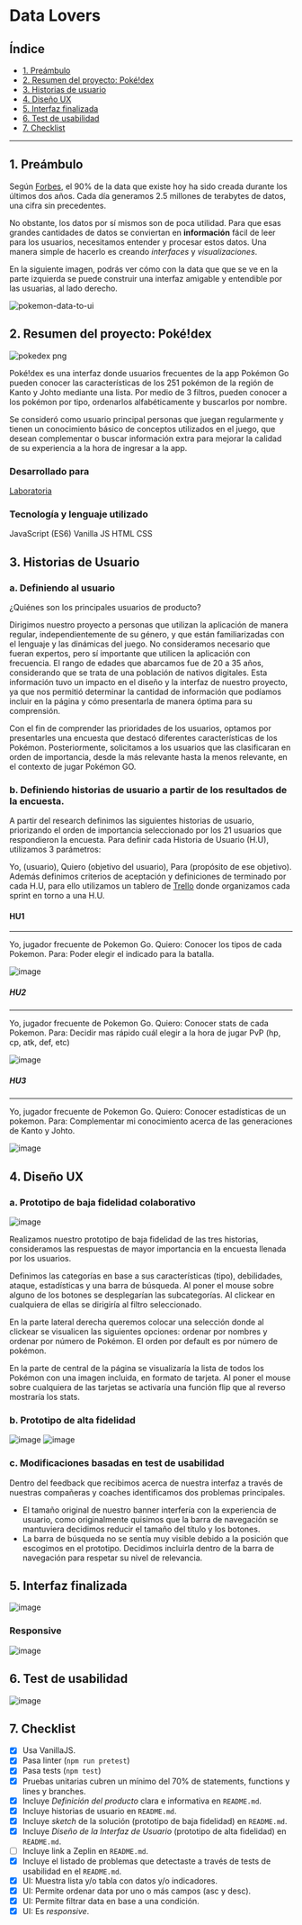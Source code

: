 # Data Lovers

## Índice

* [1. Preámbulo](#1-preámbulo)
* [2. Resumen del proyecto: Poké!dex](#2-resumen-del-proyecto-pokedex)
* [3. Historias de usuario](#3-historias-de-usuario)
* [4. Diseño UX](#4-diseño-ux)
* [5. Interfaz finalizada](#5-interfaz-finalizada)
* [6. Test de usabilidad](#6-test-de-usabilidad)
* [7. Checklist](#7-checklist)

***

## 1. Preámbulo

Según [Forbes](https://www.forbes.com/sites/bernardmarr/2018/05/21/how-much-data-do-we-create-every-day-the-mind-blowing-stats-everyone-should-read),
el 90% de la data que existe hoy ha sido creada durante los últimos dos años.
Cada día generamos 2.5 millones de terabytes de datos, una cifra sin
precedentes.

No obstante, los datos por sí mismos son de poca utilidad. Para que esas
grandes cantidades de datos se conviertan en **información** fácil de leer para
los usuarios, necesitamos entender y procesar estos datos. Una manera simple de
hacerlo es creando _interfaces_ y _visualizaciones_.

En la siguiente imagen, podrás ver cómo con la data que que se ve en la parte
izquierda se puede construir una interfaz amigable y entendible por las
usuarias, al lado derecho.

![pokemon-data-to-ui](https://user-images.githubusercontent.com/12631491/218505816-c6d11758-9de4-428f-affb-2a56ea4d68c4.png)

## 2. Resumen del proyecto: Poké!dex

![pokedex png](https://github.com/martinaemunoz/DEV007-data-lovers/assets/52142059/59800fac-db15-436d-9204-a9fa59e0c35b)

Poké!dex es una interfaz donde usuarios frecuentes de la app Pokémon Go pueden conocer las características de los 251 pokémon de la región de Kanto y Johto mediante una lista. Por medio de 3 filtros, pueden conocer a los pokémon por tipo, ordenarlos alfabéticamente y buscarlos por nombre.

Se consideró como usuario principal personas que juegan regularmente y tienen un conocimiento básico de conceptos utilizados en el juego, que desean complementar o buscar información extra para mejorar la calidad de su experiencia a la hora de ingresar a la app.

### Desarrollado para
[Laboratoria](https://www.laboratoria.la/)

### Tecnología y lenguaje utilizado
JavaScript (ES6)
Vanilla JS
HTML
CSS

## 3. Historias de Usuario

### a. Definiendo al usuario

¿Quiénes son los principales usuarios de producto?

Dirigimos nuestro proyecto a personas que utilizan la aplicación de manera regular, independientemente de su género, y que están familiarizadas con el lenguaje y las dinámicas del juego. No consideramos necesario que fueran expertos, pero sí importante que utilicen la aplicación con frecuencia. El rango de edades que abarcamos fue de 20 a 35 años, considerando que se trata de una población de nativos digitales. Esta información tuvo un impacto en el diseño y la interfaz de nuestro proyecto, ya que nos permitió determinar la cantidad de información que podíamos incluir en la página y cómo presentarla de manera óptima para su comprensión.

Con el fin de comprender las prioridades de los usuarios, optamos por presentarles una encuesta que destacó diferentes características de los Pokémon. Posteriormente, solicitamos a los usuarios que las clasificaran en orden de importancia, desde la más relevante hasta la menos relevante, en el contexto de jugar Pokémon GO. 

### b. Definiendo historias de usuario a partir de los resultados de la encuesta.

A partir del research definimos las siguientes historias de usuario, priorizando el orden de importancia seleccionado por los 21 usuarios que respondieron la encuesta. Para definir cada Historia de Usuario (H.U), utilizamos 3 parámetros:

Yo, (usuario), Quiero (objetivo del usuario), Para (propósito de ese objetivo). Además definimos criterios de aceptación y definiciones de terminado por cada H.U, para ello utilizamos un tablero de [Trello](https://trello.com/b/zJZRZyhv/data-lovers-pokemon-go) donde organizamos cada sprint en torno a una H.U.

#### **HU1**
------------
Yo, jugador frecuente de Pokemon Go.
Quiero: Conocer los tipos de cada Pokemon.
Para: Poder elegir el indicado para la batalla.

![image](https://github.com/martinaemunoz/DEV007-data-lovers/assets/52142059/0460e7f0-918a-4ccb-a40f-2bded3b6f1ae)

##### **HU2**
------------
Yo, jugador frecuente de Pokemon Go.
Quiero: Conocer stats de cada Pokemon.
Para: Decidir mas rápido cuál elegir a la hora de jugar PvP (hp, cp, atk, def, etc)

![image](https://github.com/martinaemunoz/DEV007-data-lovers/assets/52142059/347fe594-fd23-49a7-8b30-5dbcfb0e0c8d)

##### **HU3**
------------
Yo, jugador frecuente de Pokemon Go.
Quiero: Conocer estadísticas de un pokemon.
Para: Complementar mi conocimiento acerca de las generaciones de Kanto y Johto.

![image](https://github.com/martinaemunoz/DEV007-data-lovers/assets/52142059/3c2a4546-b8f3-4e65-a36d-b8fa2815375a)

## 4. Diseño UX

### a. Prototipo de baja fidelidad colaborativo

![image](https://github.com/martinaemunoz/DEV007-data-lovers/assets/52142059/6ee20df5-145b-4549-a0bd-536996a3e4a1)

Realizamos nuestro prototipo de baja fidelidad de las tres historias, consideramos las respuestas de mayor importancia en la encuesta llenada por los usuarios.

Definimos las categorías en base a sus características (tipo), debilidades, ataque, estadísticas y una barra de búsqueda. Al poner el mouse sobre alguno de los botones se desplegarían las subcategorías. Al clickear en cualquiera de ellas se dirigiría al filtro seleccionado.

En la parte lateral derecha queremos colocar una selección donde al clickear se visualicen las siguientes opciones: ordenar por nombres y ordenar por número de Pokémon. El orden por default es por número de pokémon.

En la parte de central de la página se visualizaría la lista de todos los Pokémon con una imagen incluida, en formato de tarjeta. Al poner el mouse sobre cualquiera de las tarjetas se activaría una función flip que al reverso mostraría los stats.


### b. Prototipo de alta fidelidad

![image](https://github.com/martinaemunoz/DEV007-data-lovers/assets/52142059/850ee951-6737-4281-a379-486a93755128)
![image](https://github.com/martinaemunoz/DEV007-data-lovers/assets/52142059/15b18ee6-7ff5-4d3c-9a23-8eaee4b6909c)


### c. Modificaciones basadas en test de usabilidad

Dentro del feedback que recibimos acerca de nuestra interfaz a través de nuestras compañeras y coaches identificamos dos problemas principales.
- El tamaño original de nuestro banner interfería con la experiencia de usuario, como originalmente quisimos que la barra de navegación se mantuviera decidimos reducir el tamaño del título y los botones.
- La barra de búsqueda no se sentía muy visible debido a la posición que escogimos en el prototipo. Decidimos incluirla dentro de la barra de navegación para respetar su nivel de relevancia.

## 5. Interfaz finalizada

![image](https://github.com/martinaemunoz/DEV007-data-lovers/assets/52142059/9c5b90d2-ba0a-429d-9ad7-88dcae45e90b)

### Responsive

![image](https://github.com/martinaemunoz/DEV007-data-lovers/assets/52142059/18a2c022-2fd3-4d81-913e-ec4b80195129)

## 6. Test de usabilidad

![image](https://github.com/martinaemunoz/DEV007-data-lovers/assets/52142059/700a2ba5-12cd-4540-8b2e-94f3ea913ab1)

## 7. Checklist

* [x] Usa VanillaJS.
* [x] Pasa linter (`npm run pretest`)
* [x] Pasa tests (`npm test`)
* [x] Pruebas unitarias cubren un mínimo del 70% de statements, functions y
  lines y branches.
* [x] Incluye _Definición del producto_ clara e informativa en `README.md`.
* [x] Incluye historias de usuario en `README.md`.
* [x] Incluye _sketch_ de la solución (prototipo de baja fidelidad) en
  `README.md`.
* [x] Incluye _Diseño de la Interfaz de Usuario_ (prototipo de alta fidelidad)
  en `README.md`.
* [ ] Incluye link a Zeplin en `README.md`.
* [x] Incluye el listado de problemas que detectaste a través de tests de
  usabilidad en el `README.md`.
* [x] UI: Muestra lista y/o tabla con datos y/o indicadores.
* [x] UI: Permite ordenar data por uno o más campos (asc y desc).
* [x] UI: Permite filtrar data en base a una condición.
* [x] UI: Es _responsive_.
